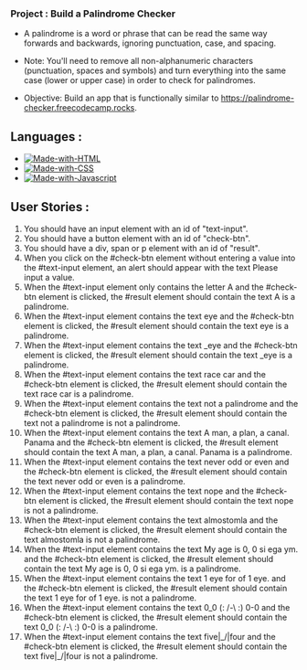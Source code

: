 ### Project : Build a Palindrome Checker

- A palindrome is a word or phrase that can be read the same way forwards and backwards, ignoring punctuation, case, and spacing.

- Note: You'll need to remove all non-alphanumeric characters (punctuation, spaces and symbols) and turn everything into the same case (lower or upper case) in order to check for palindromes.

- Objective: Build an app that is functionally similar to https://palindrome-checker.freecodecamp.rocks.

## Languages : 

- [![Made-with-HTML](https://img.shields.io/badge/Made%20with-HTML-red)](https://developer.mozilla.org/fr/docs/Web/HTML)
- [![Made-with-CSS](https://img.shields.io/badge/Made%20with-CSS-blue)](https://developer.mozilla.org/fr/docs/Web/CSS)
- [![Made-with-Javascript](https://img.shields.io/badge/Made%20with-Javascript-green)](https://developer.mozilla.org/fr/docs/Web/JavaScript)  

## User Stories :

1) You should have an input element with an id of "text-input".
2) You should have a button element with an id of "check-btn".
3) You should have a div, span or p element with an id of "result".
4) When you click on the #check-btn element without entering a value into the #text-input element, an alert should appear with the text Please input a value.
5) When the #text-input element only contains the letter A and the #check-btn element is clicked, the #result element should contain the text A is a palindrome.
6) When the #text-input element contains the text eye and the #check-btn element is clicked, the #result element should contain the text eye is a palindrome.
7) When the #text-input element contains the text _eye and the #check-btn element is clicked, the #result element should contain the text _eye is a palindrome.
8) When the #text-input element contains the text race car and the #check-btn element is clicked, the #result element should contain the text race car is a palindrome.
9) When the #text-input element contains the text not a palindrome and the #check-btn element is clicked, the #result element should contain the text not a palindrome is not a palindrome.
10) When the #text-input element contains the text A man, a plan, a canal. Panama and the #check-btn element is clicked, the #result element should contain the text A man, a plan, a canal. Panama is a palindrome.
11) When the #text-input element contains the text never odd or even and the #check-btn element is clicked, the #result element should contain the text never odd or even is a palindrome.
12) When the #text-input element contains the text nope and the #check-btn element is clicked, the #result element should contain the text nope is not a palindrome.
13) When the #text-input element contains the text almostomla and the #check-btn element is clicked, the #result element should contain the text almostomla is not a palindrome.
14) When the #text-input element contains the text My age is 0, 0 si ega ym. and the #check-btn element is clicked, the #result element should contain the text My age is 0, 0 si ega ym. is a palindrome.
15) When the #text-input element contains the text 1 eye for of 1 eye. and the #check-btn element is clicked, the #result element should contain the text 1 eye for of 1 eye. is not a palindrome.
16) When the #text-input element contains the text 0_0 (: /-\ :) 0-0 and the #check-btn element is clicked, the #result element should contain the text 0_0 (: /-\ :) 0-0 is a palindrome.
17) When the #text-input element contains the text five|\_/|four and the #check-btn element is clicked, the #result element should contain the text five|\_/|four is not a palindrome.
